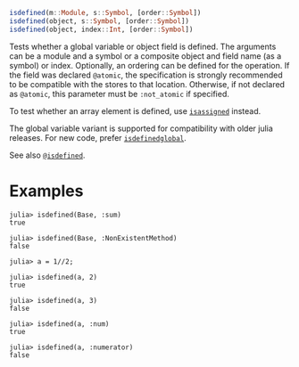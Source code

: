 ```julia
isdefined(m::Module, s::Symbol, [order::Symbol])
isdefined(object, s::Symbol, [order::Symbol])
isdefined(object, index::Int, [order::Symbol])
```

Tests whether a global variable or object field is defined. The arguments can be a module and a symbol or a composite object and field name (as a symbol) or index. Optionally, an ordering can be defined for the operation. If the field was declared `@atomic`, the specification is strongly recommended to be compatible with the stores to that location. Otherwise, if not declared as `@atomic`, this parameter must be `:not_atomic` if specified.

To test whether an array element is defined, use [`isassigned`](@ref) instead.

The global variable variant is supported for compatibility with older julia releases. For new code, prefer [`isdefinedglobal`](@ref).

See also [`@isdefined`](@ref).

# Examples

```jldoctest
julia> isdefined(Base, :sum)
true

julia> isdefined(Base, :NonExistentMethod)
false

julia> a = 1//2;

julia> isdefined(a, 2)
true

julia> isdefined(a, 3)
false

julia> isdefined(a, :num)
true

julia> isdefined(a, :numerator)
false
```
